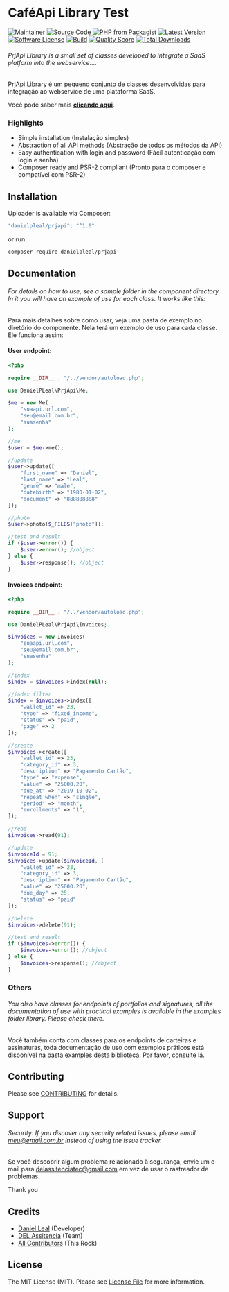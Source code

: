 # CaféApi Library Test

[![Maintainer](http://img.shields.io/badge/maintainer-@danielpleal-blue.svg?style=flat-square)](https://twitter.com/danielpleal)
[![Source Code](http://img.shields.io/badge/source-danielpleal/prjapi-blue.svg?style=flat-square)](https://github.com/danielpleal/prjapi)
[![PHP from Packagist](https://img.shields.io/packagist/php-v/danielpleal/prjapi.svg?style=flat-square)](https://packagist.org/packages/danielpleal/prjapi)
[![Latest Version](https://img.shields.io/github/release/danielpleal/prjapi.svg?style=flat-square)](https://github.com/danielpleal/prjapi/releases)
[![Software License](https://img.shields.io/badge/license-MIT-brightgreen.svg?style=flat-square)](LICENSE)
[![Build](https://img.shields.io/scrutinizer/build/g/danielpleal/prjapi.svg?style=flat-square)](https://scrutinizer-ci.com/g/danielpleal/prjapi)
[![Quality Score](https://img.shields.io/scrutinizer/g/danielpleal/prjapi.svg?style=flat-square)](https://scrutinizer-ci.com/g/danielpleal/prjapi)
[![Total Downloads](https://img.shields.io/packagist/dt/danielpleal/prjapi.svg?style=flat-square)](https://packagist.org/packages/danielpleal/prjapi)

###### PrjApi Library is a small set of classes developed to integrate a SaaS platform into the webservice....

PrjApi Library é um pequeno conjunto de classes desenvolvidas para integração ao webservice de uma plataforma SaaS.

Você pode saber mais **[clicando aqui](https://www.delassistencia.com.br)**.

### Highlights

- Simple installation (Instalação simples)
- Abstraction of all API methods (Abstração de todos os métodos da API)
- Easy authentication with login and password (Fácil autenticação com login e senha)
- Composer ready and PSR-2 compliant (Pronto para o composer e compatível com PSR-2)

## Installation

Uploader is available via Composer:

```bash
"danielpleal/prjapi": "^1.0"
```

or run

```bash
composer require danielpleal/prjapi
```

## Documentation

###### For details on how to use, see a sample folder in the component directory. In it you will have an example of use for each class. It works like this:

Para mais detalhes sobre como usar, veja uma pasta de exemplo no diretório do componente. Nela terá um exemplo de uso para cada classe. Ele funciona assim:

#### User endpoint:

```php
<?php

require __DIR__ . "/../vendor/autoload.php";

use DanielPLeal\PrjApi\Me;

$me = new Me(
    "suaapi.url.com",
    "seu@email.com.br",
    "suasenha"
);

//me
$user = $me->me();

//update
$user->update([
    "first_name" => "Daniel",
    "last_name" => "Leal",
    "genre" => "male",
    "datebirth" => "1980-01-02",
    "document" => "888888888"
]);

//photo
$user->photo($_FILES["photo"]);

//test and result
if ($user->error()) {
    $user->error(); //object
} else {
    $user->response(); //object
}
```

#### Invoices endpoint:

```php
<?php

require __DIR__ . "/../vendor/autoload.php";

use DanielPLeal\PrjApi\Invoices;

$invoices = new Invoices(
    "suaapi.url.com",
    "seu@email.com.br",
    "suasenha"
);

//index
$index = $invoices->index(null);

//index filter
$index = $invoices->index([
    "wallet_id" => 23,
    "type" => "fixed_income",
    "status" => "paid",
    "page" => 2
]);

//create
$invoices->create([
    "wallet_id" => 23,
    "category_id" => 3,
    "description" => "Pagamento Cartão",
    "type" => "expense",
    "value" => "25000.20",
    "due_at" => "2019-10-02",
    "repeat_when" => "single",
    "period" => "month",
    "enrollments" => "1",
]);

//read
$invoices->read(91);

//update
$invoiceId = 91;
$invoices->update($invoiceId, [
    "wallet_id" => 23,
    "category_id" => 3,
    "description" => "Pagamento Cartão",
    "value" => "25000.20",
    "due_day" => 25,
    "status" => "paid"
]);

//delete
$invoices->delete(91);

//test and result
if ($invoices->error()) {
    $invoices->error(); //object
} else {
    $invoices->response(); //object
}
```

### Others

###### You also have classes for endpoints of portfolios and signatures, all the documentation of use with practical examples is available in the examples folder library. Please check there.

Você também conta com classes para os endpoints de carteiras e assinaturas, toda documentação de uso com exemplos práticos está disponível na pasta examples desta biblioteca. Por favor, consulte lá.

## Contributing

Please see [CONTRIBUTING](https://github.com/danielpleal/prjapi/blob/master/CONTRIBUTING.md) for details.

## Support

###### Security: If you discover any security related issues, please email meu@email.com.br instead of using the issue tracker.

Se você descobrir algum problema relacionado à segurança, envie um e-mail para delassitenciatec@gmail.com em vez de usar o rastreador de problemas.

Thank you

## Credits

- [Daniel Leal](https://github.com/danielpleal) (Developer)
- [DEL Assitencia](https://github.com/danielpleal) (Team)
- [All Contributors](https://github.com/danielpleal/prjapi/contributors) (This Rock)

## License

The MIT License (MIT). Please see [License File](https://github.com/danielpleal/prjapi/blob/master/LICENSE) for more information.